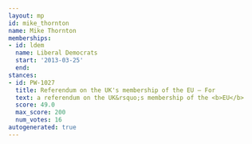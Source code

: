 ```yaml
---
layout: mp
id: mike_thornton
name: Mike Thornton
memberships:
- id: ldem
  name: Liberal Democrats
  start: '2013-03-25'
  end: 
stances:
- id: PW-1027
  title: Referendum on the UK's membership of the EU — For
  text: a referendum on the UK&rsquo;s membership of the <b>EU</b>
  score: 49.0
  max_score: 200
  num_votes: 16
autogenerated: true
---
```

